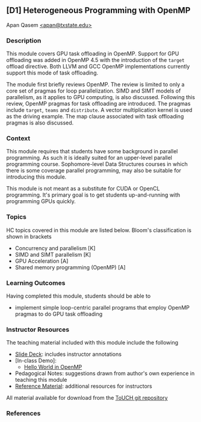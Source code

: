 ## [D1] Heterogeneous Programming with OpenMP
Apan Qasem [\<apan@txstate.edu\>](apan@txstate.edu)


### Description

This module covers GPU task offloading in OpenMP. Support for GPU offloading was added
in OpenMP 4.5 with the introduction of the `target` offload directive. Both LLVM and GCC OpenMP
implementations currently support this mode of task offloading. 

The module first briefly reviews OpenMP. The review is limited to only a core set of pragmas
for loop parallelization. SIMD and SIMT models of parallelism, as it applies to GPU computing, is
also discussed. Following this review, OpenMP pragmas for task offloading are introduced. The
pragmas include `target`, `teams` and `distribute`. A vector multiplication kernel is used as the
driving example. The map clause associated with task offloading pragmas is also discussed.

### Context

This module requires that students have some background in parallel programming. As such it is
ideally suited for an upper-level parallel programming course. Sophomore-level Data Structures
courses in which there is some coverage parallel programming, may also be suitable for introducing
this module. 

This module is not meant as a substitute for CUDA or OpenCL programming. It's primary goal is to get
students up-and-running with programming GPUs quickly. 

### Topics

HC topics covered in this module are listed below. Bloom's classification is shown in brackets

  * Concurrency and parallelism [K]
  * SIMD and SIMT parallelism [K]
  * GPU Acceleration [A]
  * Shared memory programming (OpenMP) [A]
  
### Learning Outcomes

Having completed this module, students should be able to 

  * implement simple loop-centric parallel programs that employ OpenMP pragmas to do GPU task offloading 
  

### Instructor Resources

The teaching material included with this module include the following

  * [Slide Deck](./lecture_slides.pptx): includes instructor annotations
  * [In-class Demo]:  
       * [Hello World in OpenMP](./demo_hello_world.md)
  * Pedagogical Notes: suggestions drawn from author's own experience in teaching this module 
  * [Reference Material](./reference_material.md): additional resources for instructors

All material available for download from the [ToUCH git repository](https://github.com/TeachingUndergradsCHC/modules.git)  


### References 


